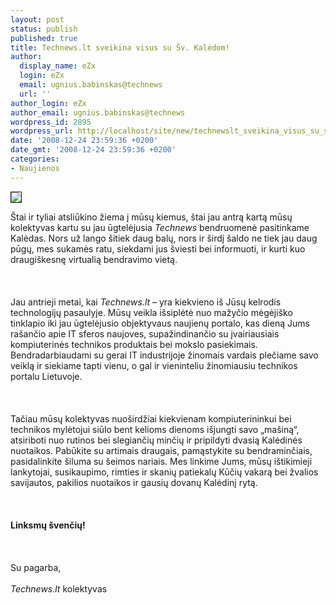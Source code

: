 ```yaml
---
layout: post
status: publish
published: true
title: Technews.lt sveikina visus su Šv. Kalėdom!
author:
  display_name: eZx
  login: eZx
  email: ugnius.babinskas@technews
  url: ''
author_login: eZx
author_email: ugnius.babinskas@technews
wordpress_id: 2895
wordpress_url: http://localhost/site/new/technewslt_sveikina_visus_su_sv_kaledom/
date: '2008-12-24 23:59:36 +0200'
date_gmt: '2008-12-24 23:59:36 +0200'
categories:
- Naujienos
---
```

<div class="imgright"><img src=" http://www.technews.lt/upl/Failai/pcworld_xmas_small.jpg" border="1"></div>
<p>Štai ir tyliai atsliūkino žiema į mūsų kiemus, štai jau antrą kartą mūsų kolektyvas kartu su jau ūgtelėjusia <i>Technews</i> bendruomenė pasitinkame Kalėdas. Nors už lango šitiek daug balų, nors ir širdį šaldo ne tiek jau daug pūgų, mes sukamės ratu, siekdami jus šviesti bei informuoti, ir kurti kuo draugiškesnę virtualią bendravimo vietą.<br />
<br><br />
<br>Jau antrieji metai, kai <i>Technews.lt</i> – yra kiekvieno iš Jūsų kelrodis technologijų pasaulyje. Mūsų veikla išsiplėtė nuo mažyčio mėgėjiško tinklapio iki jau ūgtelėjusio objektyvaus naujienų portalo, kas dieną Jums rašančio apie IT sferos naujoves, supažindinančio su įvairiausiais kompiuterinės technikos produktais bei mokslo pasiekimais. Bendradarbiaudami su gerai IT industrijoje žinomais vardais plečiame savo veiklą ir siekiame tapti vienu, o gal ir vieninteliu žinomiausiu technikos portalu Lietuvoje.<br />
<br><br />
<br>Tačiau mūsų kolektyvas nuoširdžiai kiekvienam kompiuterininkui bei technikos mylėtojui siūlo bent kelioms dienoms išjungti savo „mašiną“, atsiriboti nuo rutinos bei slegiančių minčių ir pripildyti dvasią Kalėdinės nuotaikos. Pabūkite su artimais draugais, pamąstykite su bendraminčiais, pasidalinkite šiluma su šeimos nariais. Mes linkime Jums, mūsų ištikimieji lankytojai, susikaupimo, rimties ir skanių patiekalų Kūčių vakarą bei žvalios savijautos, pakilios nuotaikos ir gausių dovanų Kalėdinį rytą.<br />
<br><br />
<br><b>Linksmų švenčių!</b><br />
<br><br />
<br>Su pagarba,<br />
<br><i>Technews.lt</i> kolektyvas<br />
<br><br />
<br><br />
<br></p>
